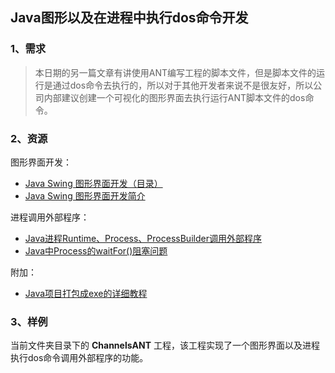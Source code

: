 ## Java图形以及在进程中执行dos命令开发 ##

### 1、需求 ###

> 本日期的另一篇文章有讲使用ANT编写工程的脚本文件，但是脚本文件的运行是通过dos命令去执行的，所以对于其他开发者来说不是很友好，所以公司内部建议创建一个可视化的图形界面去执行运行ANT脚本文件的dos命令。

### 2、资源 ###

图形界面开发：
- <a href="https://blog.csdn.net/xietansheng/article/details/72814492">Java Swing 图形界面开发（目录）</a>
- <a href="https://blog.csdn.net/xietansheng/article/details/72814531">Java Swing 图形界面开发简介</a>

进程调用外部程序：
- <a href="https://blog.csdn.net/c315838651/article/details/72085739">Java进程Runtime、Process、ProcessBuilder调用外部程序</a>
- <a href="https://xdwangiflytek.iteye.com/blog/1595686">Java中Process的waitFor()阻塞问题</a>

附加：
- <a href="https://blog.csdn.net/YoungStar70/article/details/75116227">Java项目打包成exe的详细教程</a>

### 3、样例 ###

当前文件夹目录下的 **ChannelsANT** 工程，该工程实现了一个图形界面以及进程执行dos命令调用外部程序的功能。